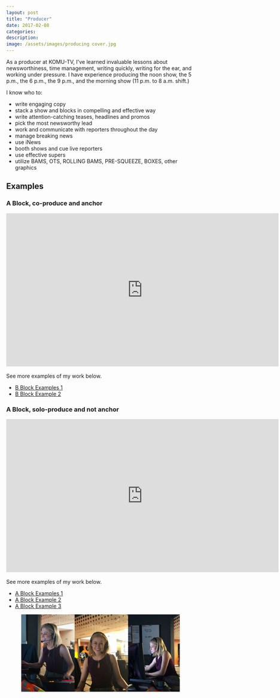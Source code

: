 ```yaml
---
layout: post
title: "Producer"
date: 2017-02-08
categories:
description:
image: /assets/images/producing cover.jpg
---
```

As a producer at KOMU-TV, I've learned invaluable lessons about newsworthiness, time management, writing quickly, writing for the ear, and working under pressure. I have experience producing the noon show, the 5 p.m., the 6 p.m., the 9 p.m., and the morning show (11 p.m. to 8 a.m. shift.)

I know who to:
* write engaging copy
* stack a show and blocks in compelling and effective way
* write attention-catching teases, headlines and promos
* pick the most newsworthy lead
* work and communicate with reporters throughout the day
* manage breaking news
* use iNews
* booth shows and cue live reporters
* use effective supers
* utilize BAMS, OTS, ROLLING BAMS, PRE-SQUEEZE, BOXES, other graphics


## Examples
<h3>A Block, co-produce and anchor</h3>
<iframe width="728" height="410" src="https://www.youtube.com/embed/XPhKJFLFr7Y" frameborder="0" allow="accelerometer; autoplay; clipboard-write; encrypted-media; gyroscope; picture-in-picture" allowfullscreen></iframe>

See more examples of my work below.
* [B Block Examples 1](https://youtu.be/StDtxeuVVFk)
* [B Block Example 2](https://youtu.be/nqibNZ8azh0)

<h3>A Block, solo-produce and not anchor</h3>
<iframe width="728" height="410" src="https://www.youtube.com/embed/HED4qd5WXJw" frameborder="0" allow="accelerometer; autoplay; encrypted-media; gyroscope; picture-in-picture" allowfullscreen></iframe>

See more examples of my work below.
* [A Block Examples 1](https://www.youtube.com/watch?v=i6MtEhNlb64)
* [A Block Example 2](https://www.youtube.com/watch?v=i_RjpDFvlfk)
* [A Block Example 3](https://www.youtube.com/watch?v=v-PqaA4p4Lk)
<figure class="large-img">
  <img src="/assets/images/producinglargeimage.png" alt="Placeholder"/>
